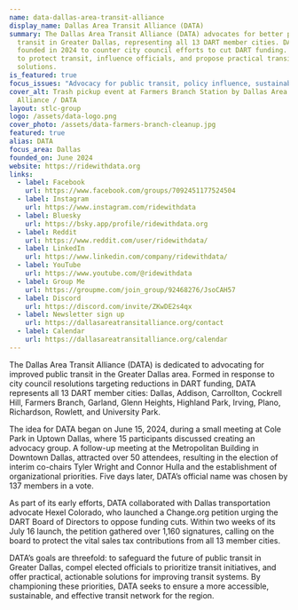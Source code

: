 ```yaml
---
name: data-dallas-area-transit-alliance
display_name: Dallas Area Transit Alliance (DATA)
summary: The Dallas Area Transit Alliance (DATA) advocates for better public
  transit in Greater Dallas, representing all 13 DART member cities. DATA was
  founded in 2024 to counter city council efforts to cut DART funding. DATA aims
  to protect transit, influence officials, and propose practical transit
  solutions.
is_featured: true
focus_issues: "Advocacy for public transit, policy influence, sustainable transit solutions "
cover_alt: Trash pickup event at Farmers Branch Station by Dallas Area Transit
  Alliance / DATA
layout: stlc-group
logo: /assets/data-logo.png
cover_photo: /assets/data-farmers-branch-cleanup.jpg
featured: true
alias: DATA
focus_area: Dallas
founded_on: June 2024
website: https://ridewithdata.org
links:
  - label: Facebook
    url: https://www.facebook.com/groups/7092451177524504
  - label: Instagram
    url: https://www.instagram.com/ridewithdata
  - label: Bluesky
    url: https://bsky.app/profile/ridewithdata.org
  - label: Reddit
    url: https://www.reddit.com/user/ridewithdata/
  - label: LinkedIn
    url: https://www.linkedin.com/company/ridewithdata/
  - label: YouTube
    url: https://www.youtube.com/@ridewithdata
  - label: Group Me
    url: https://groupme.com/join_group/92468276/JsoCAH57
  - label: Discord
    url: https://discord.com/invite/ZKwDE2s4qx
  - label: Newsletter sign up
    url: https://dallasareatransitalliance.org/contact
  - label: Calendar
    url: https://dallasareatransitalliance.org/calendar
---
```

The Dallas Area Transit Alliance (DATA) is dedicated to advocating for improved public transit in the Greater Dallas area. Formed in response to city council resolutions targeting reductions in DART funding, DATA represents all 13 DART member cities: Dallas, Addison, Carrollton, Cockrell Hill, Farmers Branch, Garland, Glenn Heights, Highland Park, Irving, Plano, Richardson, Rowlett, and University Park.

The idea for DATA began on June 15, 2024, during a small meeting at Cole Park in Uptown Dallas, where 15 participants discussed creating an advocacy group. A follow-up meeting at the Metropolitan Building in Downtown Dallas, attracted over 50 attendees, resulting in the election of interim co-chairs Tyler Wright and Connor Hulla and the establishment of organizational priorities. Five days later, DATA’s official name was chosen by 137 members in a vote.

As part of its early efforts, DATA collaborated with Dallas transportation advocate Hexel Colorado, who launched a Change.org petition urging the DART Board of Directors to oppose funding cuts. Within two weeks of its July 16 launch, the petition gathered over 1,160 signatures, calling on the board to protect the vital sales tax contributions from all 13 member cities.

DATA’s goals are threefold: to safeguard the future of public transit in Greater Dallas, compel elected officials to prioritize transit initiatives, and offer practical, actionable solutions for improving transit systems. By championing these priorities, DATA seeks to ensure a more accessible, sustainable, and effective transit network for the region.